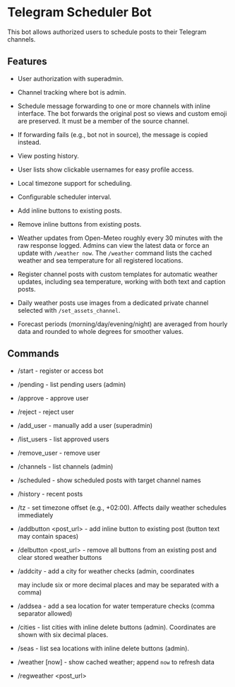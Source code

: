 # Telegram Scheduler Bot

This bot allows authorized users to schedule posts to their Telegram channels.

## Features
- User authorization with superadmin.
- Channel tracking where bot is admin.
- Schedule message forwarding to one or more channels with inline interface. The bot forwards the original post so views and custom emoji are preserved. It must be a member of the source channel.
- If forwarding fails (e.g., bot not in source), the message is copied instead.
- View posting history.
- User lists show clickable usernames for easy profile access.
- Local timezone support for scheduling.
- Configurable scheduler interval.
- Add inline buttons to existing posts.
- Remove inline buttons from existing posts.
- Weather updates from Open-Meteo roughly every 30 minutes with the raw response logged. Admins
  can view the latest data or force an update with `/weather now`. The `/weather` command lists
  the cached weather and sea temperature for all registered locations.
- Register channel posts with custom templates for automatic weather updates,
  including sea temperature, working with both text and caption posts.
- Daily weather posts use images from a dedicated private channel selected with
  `/set_assets_channel`.

- Forecast periods (morning/day/evening/night) are averaged from hourly data and
  rounded to whole degrees for smoother values.


## Commands
- /start - register or access bot
- /pending - list pending users (admin)
- /approve <id> - approve user
- /reject <id> - reject user
- /add_user <id> - manually add a user (superadmin)
- /list_users - list approved users
- /remove_user <id> - remove user
- /channels - list channels (admin)
- /scheduled - show scheduled posts with target channel names
- /history - recent posts
- /tz <offset> - set timezone offset (e.g., +02:00). Affects daily weather schedules immediately
- /addbutton <post_url> <text> <url> - add inline button to existing post (button text may contain spaces)
- /delbutton <post_url> - remove all buttons from an existing post and clear stored weather buttons

- /addcity <name> <lat> <lon> - add a city for weather checks (admin, coordinates

  may include six or more decimal places and may be separated with a comma)
- /addsea <name> <lat> <lon> - add a sea location for water temperature checks
  (comma separator allowed)

- /cities - list cities with inline delete buttons (admin). Coordinates are shown
  with six decimal places.
- /seas - list sea locations with inline delete buttons (admin).
- /weather [now] - show cached weather; append `now` to refresh data
- /regweather <post_url> <template> - register a post for weather updates
- /addweatherbutton <post_url> <text> [url] - attach a button linking to the latest forecast. Text supports the same placeholders as templates
- /weatherposts [update] - list registered weather posts; append `update` to refresh
- /setup_weather - interactive wizard to add a daily forecast channel
- /list_weather_channels - show configured weather channels with action buttons
- /set_assets_channel - choose the channel used for weather assets


`/list_weather_channels` displays the last publication time adjusted to your
current `/tz` setting. When using the "Run now" button, the bot attempts to copy
the next available asset. The run is not recorded, so the regular scheduled post
for that day will still happen. If no unused asset exists, it replies with

"No asset to publish".

### Asset channel
Images and caption templates are stored in a private channel
`@kotopogoda_assets`. Choose this channel with `/set_assets_channel` **before**
uploading assets. Only posts sent after the bot becomes an admin are captured.

If you edit a post in this channel, the bot updates the stored template.
Used posts are deleted automatically after publishing so the channel always
contains only fresh assets.




## User Stories

### Done
- **US-1**: Registration of the first superadmin.
- **US-2**: User registration queue with limits and admin approval flow.
- **US-3**: Superadmin manages pending and approved users. Rejected users cannot
  register again. Pending and approved lists display clickable usernames with
  inline approval buttons.
- **US-4**: Channel listener events and `/channels` command.
- **US-5**: Post scheduling interface with channel selection, cancellation and rescheduling. Scheduled list shows the post preview or link along with the target channel name and time in HH:MM DD.MM.YYYY format.
- **US-6**: Scheduler forwards queued posts at the correct local time. If forwarding fails because the bot is not a member, it falls back to copying. Interval is configurable and all actions are logged.
- **US-8**: `/addbutton <post_url> <text> <url>` adds an inline button to an existing channel post. Update logged with INFO level.
- **US-8.1**: `/addbutton` appends a new button without removing existing ones.
- **US-9**: `/delbutton <post_url>` removes all inline buttons from an existing channel post and deletes stored weather button data.
- **US-10**: Admin adds a city with `/addcity`.
- **US-11**: Admin views and removes cities with `/cities`.
- **US-12**: Periodic weather collection from Open-Meteo with up to three retries on failure.
- **US-13**: Admin requests last weather check info and can force an update.
- **US-14**: Admin registers a weather post for updates, including sea temperature.
- **US-14.1**: `/addweatherbutton <post_url> <text> [url]` attaches a button linking to the latest `#котопогода`. `/weatherposts` lists these posts with a remove option.
- **US-15**: Automatic weather post updates with current weather and sea temperature.
- **US-16**: Admin lists registered posts showing the rendered weather and sea data for all registered seas.
- **US-17**: Admin adds a channel for daily weather posts and specifies the publication time with `/setup_weather`.
- **US-18**: Content manager uploads images with templates to `@kotopogoda_assets`; used posts disappear after publishing.
- **US-19**: Admin views the list of weather channels and can send a post immediately with «Run now» or remove a channel with «Stop».
- **US-20**: The bot publishes the weather once per day for each configured channel at the set time.




### In Progress
- **US-7**: Logging of all operations.

### Planned

## Deployment
The bot is designed for Fly.io using a webhook on `/webhook` and listens on port `8080`.
For Telegram to reach the webhook over HTTPS, the Fly.io service must expose port `443` with TLS termination enabled. This is configured in `fly.toml`.

### Environment Variables
- `TELEGRAM_BOT_TOKEN` – Telegram bot API token.

- `WEBHOOK_URL` – external HTTPS URL of the deployed application. Used to register the Telegram webhook.

- `DB_PATH` – path to the SQLite database (default `bot.db`).
- `FLY_API_TOKEN` – token for automated Fly deployments.
- `TZ_OFFSET` – default timezone offset like `+02:00`.
- `SCHED_INTERVAL_SEC` – scheduler check interval in seconds (default `30`).

### Запуск локально
1. Install dependencies:
   ```bash
   pip install -r requirements.txt
   ```
2. Запустите бота:
   ```bash
   python main.py
   ```

> Fly.io secrets `TELEGRAM_BOT_TOKEN` и `FLY_API_TOKEN` должны быть заданы перед запуском.


### Деплой на Fly.io

1. Запустить приложение в первый раз (из CLI, однократно):

```bash
fly launch
fly volumes create sched_db --size 1


```

2. После этого любой push в ветку `main` будет автоматически триггерить деплой.

3. Все секреты устанавливаются через Fly.io UI или CLI:

```bash
fly secrets set TELEGRAM_BOT_TOKEN=xxx
fly secrets set WEBHOOK_URL=https://<app-name>.fly.dev/
```

The `fly.toml` file should expose port `443` so that Telegram can connect over HTTPS.

## CI/CD
Каждый push в main запускает GitHub Actions → flyctl deploy → Fly.io.

